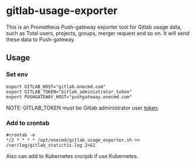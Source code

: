 # gitlab-usage-exporter
This is an Prometheus Push-gateway exporter tool for Gitlab usage data, such as Total users, projects, groups, merger request and so on. It will send these data to Push-gateway.

## Usage

### Set env
```
export GITLAB_HOST="gitlab.onecmd.com"
export GITLAB_TOKEN="Gitlab_administrator_token"
export PUSHGATEWAY_HOST="pushgateway.onecmd.com"
```

NOTE: GITLAB_TOKEN must be Gitlab administrator user [token](https://docs.gitlab.com/ee/user/profile/personal_access_tokens.html).


### Add to crontab
```
#crontab -e
*/2 * * * * /opt/onecmd/gitlab_usage_exporter.sh >> /var/log/gitlab_statictis.log 2>&1
```
Also can add to Kubernetes cronjob if use Kubernetes.
